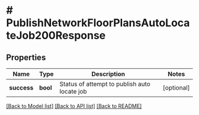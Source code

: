 # # PublishNetworkFloorPlansAutoLocateJob200Response

## Properties

Name | Type | Description | Notes
------------ | ------------- | ------------- | -------------
**success** | **bool** | Status of attempt to publish auto locate job | [optional]

[[Back to Model list]](../../README.md#models) [[Back to API list]](../../README.md#endpoints) [[Back to README]](../../README.md)
